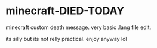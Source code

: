 # minecraft-DIED-TODAY
minecraft custom death message.
very basic .lang file edit.

its silly but its not relly practical. enjoy anyway lol
